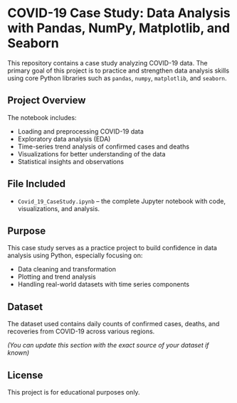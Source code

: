 # COVID-19 Case Study: Data Analysis with Pandas, NumPy, Matplotlib, and Seaborn

This repository contains a case study analyzing COVID-19 data. The primary goal of this project is to practice and strengthen data analysis skills using core Python libraries such as `pandas`, `numpy`, `matplotlib`, and `seaborn`.

## Project Overview

The notebook includes:

- Loading and preprocessing COVID-19 data
- Exploratory data analysis (EDA)
- Time-series trend analysis of confirmed cases and deaths
- Visualizations for better understanding of the data
- Statistical insights and observations

## File Included

- `Covid_19_CaseStudy.ipynb` – the complete Jupyter notebook with code, visualizations, and analysis.

## Purpose

This case study serves as a practice project to build confidence in data analysis using Python, especially focusing on:

- Data cleaning and transformation
- Plotting and trend analysis
- Handling real-world datasets with time series components

## Dataset

The dataset used contains daily counts of confirmed cases, deaths, and recoveries from COVID-19 across various regions.

*(You can update this section with the exact source of your dataset if known)*

## License

This project is for educational purposes only.
